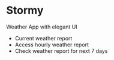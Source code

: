 # Stormy
Weather App with elegant UI
* Current weather report
* Access hourly weather report
* Check weather report for next 7 days
